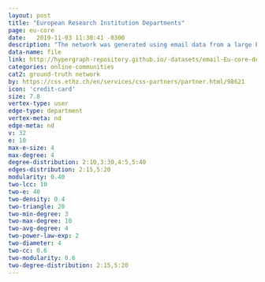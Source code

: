 ```yaml
---
layout: post
title: "European Research Institution Departments"
page: eu-core
date:   2019-11-03 11:30:41 -0300
description: "The network was generated using email data from a large European research institution. We have anonymized information about all incoming and outgoing email between members of the research institution. There is an edge (u, v) in the network if person u sent person v at least one email. The e-mails only represent communication between institution members (the core), and the dataset does not contain incoming messages from or outgoing messages to the rest of the world. The dataset also contains ground-truth community memberships of the nodes. Each individual belongs to exactly one of 42 departments at the research institute."
data-name: file
link: http://hypergraph-repository.github.io/-datasets/email-Eu-core-department-labels.hgf
categories: online-communities
cat2: ground-truth network
by: https://css.ethz.ch/en/services/css-partners/partner.html/98621
icon: 'credit-card'
size: 7.8
vertex-type: user
edge-type: department
vertex-meta: nd
edge-meta: nd
v: 32
e: 10
max-e-size: 4
max-degree: 4
degree-distribution: 2:10,3:30,4:5,5:40
edges-distribution: 2:15,5:20
modularity: 0.40
two-lcc: 10
two-e: 40
two-density: 0.4
two-triangle: 20
two-min-degree: 3
two-max-degree: 10
two-avg-degree: 4
two-power-law-exp: 2
two-diameter: 4
two-cc: 0.6
two-modularity: 0.6
two-degree-distribution: 2:15,5:20
---
```

